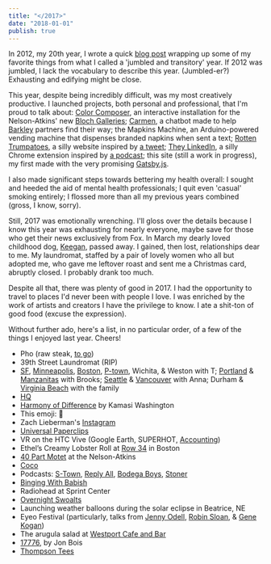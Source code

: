 ```yaml
---
title: "</2017>"
date: "2018-01-01"
publish: true
---
```


<section class="blog-section">

In 2012, my 20th year, I wrote a quick <a href="http://blog.prestonrichey.com/post/39331250761" target="_blank">blog post</a> wrapping up some of my favorite things from what I called a 'jumbled and transitory' year. If 2012 was jumbled, I lack the vocabulary to describe this year. (Jumbled-er?) Exhausting and edifying might be close.

This year, despite being incredibly difficult, was my most creatively productive. I launched projects, both personal and professional, that I'm proud to talk about: <a href="https://www.color-composer.net/" target="_blank">Color Composer</a>, an interactive installation for the Nelson-Atkins' new <a href="https://nelson-atkins.org/the-bloch-galleries/" target="_blank">Bloch Galleries</a>; <a href="https://medium.com/moonshotlab/finding-carmen-3c5e28c92f6b" target="_blank">Carmen</a>, a chatbot made to help <a href="https://www.barkleyus.com/" target="_blank">Barkley</a> partners find their way; the Mapkins Machine, an Arduino-powered vending machine that dispenses branded napkins when sent a text; <a href="https://rottentrumpatoes.com/" target="_blank">Rotten Trumpatoes</a>, a silly website inspired by <a href="https://twitter.com/PJVogt/status/895824447113842689" target="_blank">a tweet</a>; <a href="https://chrome.google.com/webstore/detail/they-linkedin/cmjockpmecfhkaeadcgneakffkioombe" target="_blank">They LinkedIn</a>, a silly Chrome extension inspired by <a href="https://trackchanges.postlight.com/paul-and-rich-try-to-talk-about-something-else-but-end-up-complaining-about-linkedin-again-c20526cfdb74" target="_blank">a podcast</a>; this site (still a work in progress), my first made with the very promising <a href="https://www.gatsbyjs.org/" target="_blank">Gatsby.js</a>.

I also made significant steps towards bettering my health overall: I sought and heeded the aid of mental health professionals; I quit even 'casual' smoking entirely; I flossed more than all my previous years combined (gross, I know, sorry).

Still, 2017 was emotionally wrenching. I'll gloss over the details because I know this year was exhausting for nearly everyone, maybe save for those who get their news exclusively from Fox. In March my dearly loved childhood dog, <a href="https://photos.google.com/share/AF1QipPXh0WAEJVOuE9Ki5Z0c0f4RkimbXjNKEaznuFkCtqEUifLpwd1SEhTE2AErrzVTQ/photo/AF1QipNjSOYCLbhITC-Cszg6-4LZcNeYkUjMWo8BDzkY?key=bkF0Q0FEeXJfcEdvQzgxd0FGTjk0dVZZMnRJN0tn" target="_blank">Keegan</a>, passed away. I gained, then lost, relationships dear to me. My laundromat, staffed by a pair of lovely women who all but adopted me, who gave me leftover roast and sent me a Christmas card, abruptly closed. I probably drank too much.

Despite all that, there was plenty of good in 2017. I had the opportunity to travel to places I'd never been with people I love. I was enriched by the work of artists and creators I have the privilege to know. I ate a shit-ton of good food (excuse the expression).

Without further ado, here's a list, in no particular order, of a few of the things I enjoyed last year. Cheers!

* Pho (raw steak, <a href="http://www.iphotower.com/" target="_blank">to go</a>)
* 39th Street Laundromat (RIP)
* <a href="https://photos.google.com/share/AF1QipOGvNdxp2C0d9uHhl7jDhTzlTjZ2f6TpFtYMmoNzyo21c9lsjtKICmJyjqm_hBNOg/photo/AF1QipN4QX9mcYcovr5mnTUmJfgOod5Y24mUr0YZkpmp?key=Y1N2Q2NodkYzNE9xc1l4VXlxMUI0NjV4RktkeTZR" target="_blank">SF</a>, <a href="https://photos.google.com/share/AF1QipOGvNdxp2C0d9uHhl7jDhTzlTjZ2f6TpFtYMmoNzyo21c9lsjtKICmJyjqm_hBNOg/photo/AF1QipNwifklVW3X_ZEZngJdLRV0GSVFIvlDi5swY2Gs?key=Y1N2Q2NodkYzNE9xc1l4VXlxMUI0NjV4RktkeTZR" target="_blank">Minneapolis</a>, <a href="https://photos.google.com/share/AF1QipOGvNdxp2C0d9uHhl7jDhTzlTjZ2f6TpFtYMmoNzyo21c9lsjtKICmJyjqm_hBNOg/photo/AF1QipPZWeca_azDe0flCnJfMiBilz58tzozeXo1zR0G?key=Y1N2Q2NodkYzNE9xc1l4VXlxMUI0NjV4RktkeTZR" target="_blank">Boston</a>, <a href="https://photos.google.com/share/AF1QipOGvNdxp2C0d9uHhl7jDhTzlTjZ2f6TpFtYMmoNzyo21c9lsjtKICmJyjqm_hBNOg/photo/AF1QipN41NdRdvc3dto2Qbop7GIyS4U35bXY0By-e9v6?key=Y1N2Q2NodkYzNE9xc1l4VXlxMUI0NjV4RktkeTZR" target="_blank">P-town</a>, Wichita, & Weston with T; <a href="https://photos.google.com/share/AF1QipOjNdE6Xk3yaemAgc2gqfd8BI13LVGOu5FmLM0SMLI9kzBpj5H4Bs-ILO9VbNif2A/photo/AF1QipMtdLC3_OY1mBNz47fB4GGg7niFx-sgaHk2OOiD?key=LTA1dnVCUktRbFBoMXFySTVpTTJYbzlaZ0NoOEhB" target="_blank">Portland</a> & <a href="https://photos.google.com/share/AF1QipOjNdE6Xk3yaemAgc2gqfd8BI13LVGOu5FmLM0SMLI9kzBpj5H4Bs-ILO9VbNif2A/photo/AF1QipPuo9zO6pYVSfnInT9XMG4fLHRT5nZIhibjlmBc?key=LTA1dnVCUktRbFBoMXFySTVpTTJYbzlaZ0NoOEhB" target="_blank">Manzanitas</a> with Brooks; <a href="https://photos.google.com/share/AF1QipOjNdE6Xk3yaemAgc2gqfd8BI13LVGOu5FmLM0SMLI9kzBpj5H4Bs-ILO9VbNif2A/photo/AF1QipOsfqftaOuDBwW5EpDaZjUJ2mD61Okl9smqpjEx?key=LTA1dnVCUktRbFBoMXFySTVpTTJYbzlaZ0NoOEhB" target="_blank">Seattle</a> & <a href="https://photos.google.com/share/AF1QipOjNdE6Xk3yaemAgc2gqfd8BI13LVGOu5FmLM0SMLI9kzBpj5H4Bs-ILO9VbNif2A/photo/AF1QipNGj2yeRYZafydTo9ZRPrtG0rSXXV2iNZDOrLaC?key=LTA1dnVCUktRbFBoMXFySTVpTTJYbzlaZ0NoOEhB">Vancouver</a> with Anna; Durham & <a href="https://photos.google.com/share/AF1QipOGvNdxp2C0d9uHhl7jDhTzlTjZ2f6TpFtYMmoNzyo21c9lsjtKICmJyjqm_hBNOg/photo/AF1QipPAa7wC90Nc0NgYebmYmAZWSmMxYJN3LVrieAQa?key=Y1N2Q2NodkYzNE9xc1l4VXlxMUI0NjV4RktkeTZR" target="_blank">Virginia Beach</a> with the family
* <a href="https://itunes.apple.com/us/app/hq-live-trivia-game-show/id1232278996?mt=8" target="_blank">HQ</a>
* <a href="https://www.youtube.com/watch?v=rtW1S5EbHgU" target="_blank">Harmony of Difference</a> by Kamasi Washington
* This emoji: 🤠
* Zach Lieberman's <a href="https://www.instagram.com/zach.lieberman/" target="_blank">Instagram</a>
* <a href="http://www.decisionproblem.com/paperclips/index2.html" target="_blank">Universal Paperclips</a>
* VR on the HTC Vive (Google Earth, SUPERHOT, <a href="http://store.steampowered.com/app/518580/Accounting/" target="_blank">Accounting</a>)
* Ethel’s Creamy Lobster Roll at <a href="http://row34.com/" target="_blank">Row 34</a> in Boston
* <a href="https://www.npr.org/sections/13.7/2017/03/10/519587414/the-power-of-40-speakers-in-a-room" target="_blank">40 Part Motet</a> at the Nelson-Atkins
* <a href="https://www.youtube.com/watch?v=zNCz4mQzfEI" target="_blank">Coco</a>
* Podcasts: <a href="https://stownpodcast.org/" target="_blank">S-Town</a>, <a href="https://gimletmedia.com/reply-all/" target="_blank">Reply All</a>, <a href="https://soundcloud.com/bodega-sushi" target="_blank">Bodega Boys</a>, <a href="https://overcast.fm/itunes1219395487/stoner" target="_blank">Stoner</a>
* <a href="https://www.youtube.com/channel/UCJHA_jMfCvEnv-3kRjTCQXw" target="_blank">Binging With Babish</a>
* Radiohead at Sprint Center
* <a href="https://www.thehairpin.com/2016/10/ask-a-swole-woman-overnight-oats/" target="_blank">Overnight Swoalts</a>
* Launching weather balloons during the solar eclipse in Beatrice, NE
* Eyeo Festival (particularly, talks from <a href="https://vimeo.com/232544904" target="_blank">Jenny Odell</a>, <a href="https://vimeo.com/232545219" target="_blank">Robin Sloan</a>, & <a href="https://vimeo.com/232544884" target="_blank">Gene Kogan</a>)
* The arugula salad at <a href="http://westportcafeandbar.com/" target="_blank">Westport Cafe and Bar</a>
* <a href="https://www.sbnation.com/a/17776-football" target="_blank">17776</a>, by Jon Bois
* <a href="https://www.amazon.com/Thompson-Tee-Sweat-Bamboo-Medium/dp/B00OL11K6W" target="_blank">Thompson Tees</a>

</section>
